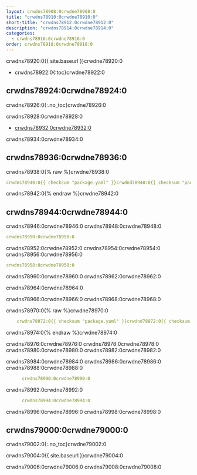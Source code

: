 ```yaml
---
layout: crwdns78908:0crwdne78908:0
title: "crwdns78910:0crwdne78910:0"
short-title: "crwdns78912:0crwdne78912:0"
description: "crwdns78914:0crwdne78914:0"
categories:
  - crwdns78916:0crwdne78916:0
order: crwdns78918:0crwdne78918:0
---
```

crwdns78920:0{{ site.baseurl }}crwdne78920:0

- crwdns78922:0{:toc}crwdne78922:0

## crwdns78924:0crwdne78924:0

crwdns78926:0{:.no_toc}crwdne78926:0

crwdns78928:0crwdne78928:0

- <a href="crwdns78930:0crwdne78930:0"
target="_blank">crwdns78932:0crwdne78932:0</a>

crwdns78934:0crwdne78934:0

## crwdns78936:0crwdne78936:0

crwdns78938:0{% raw %}crwdne78938:0

```yaml
crwdns78940:0{{ checksum "package.yaml" }}crwdnd78940:0{{ checksum "package.yaml" }}crwdne78940:0

```

crwdns78942:0{% endraw %}crwdne78942:0

## crwdns78944:0crwdne78944:0

crwdns78946:0crwdne78946:0 crwdns78948:0crwdne78948:0

```yaml
crwdns78950:0crwdne78950:0
```

crwdns78952:0crwdne78952:0 crwdns78954:0crwdne78954:0 crwdns78956:0crwdne78956:0

```yaml
crwdns78958:0crwdne78958:0
```

crwdns78960:0crwdne78960:0 crwdns78962:0crwdne78962:0

crwdns78964:0crwdne78964:0

crwdns78966:0crwdne78966:0 crwdns78968:0crwdne78968:0

crwdns78970:0{% raw %}crwdne78970:0

```yaml
    crwdns78972:0{{ checksum "package.yaml" }}crwdnd78972:0{{ checksum "package.yaml" }}crwdne78972:0
```

crwdns78974:0{% endraw %}crwdne78974:0

crwdns78976:0crwdne78976:0 crwdns78978:0crwdne78978:0 crwdns78980:0crwdne78980:0 crwdns78982:0crwdne78982:0

crwdns78984:0crwdne78984:0 crwdns78986:0crwdne78986:0 crwdns78988:0crwdne78988:0

```yaml
      crwdns78990:0crwdne78990:0
```

crwdns78992:0crwdne78992:0

```yaml
      crwdns78994:0crwdne78994:0     
```

crwdns78996:0crwdne78996:0 crwdns78998:0crwdne78998:0

## crwdns79000:0crwdne79000:0

crwdns79002:0{:.no_toc}crwdne79002:0

crwdns79004:0{{ site.baseurl }}crwdne79004:0

crwdns79006:0crwdne79006:0 crwdns79008:0crwdne79008:0